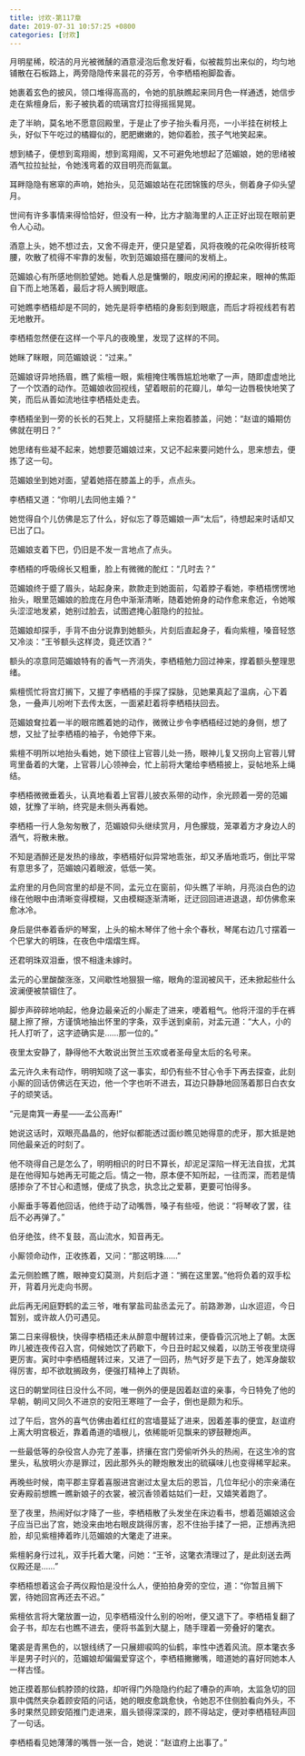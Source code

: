 ```yaml
---
title: 讨欢-第117章
date: 2019-07-31 10:57:25 +0800
categories: [讨欢]
---
```


月明星稀，皎洁的月光被微醺的酒意浸泡后愈发好看，似被裁剪出来似的，均匀地铺散在石板路上，两旁隐隐传来昙花的芬芳，令李栖梧袍脚盈香。

她裹着玄色的披风，领口堆得高高的，令她的肌肤瞧起来同月色一样通透，她信步走在紫檀身后，影子被执着的琉璃宫灯拉得摇摇晃晃。

走了半晌，莫名地不愿意回殿里，于是止了步子抬头看月亮，一小半挂在树枝上头，好似下午吃过的橘瓣似的，肥肥嫩嫩的，她仰着脸，孩子气地笑起来。

想到橘子，便想到鸾翔阁，想到鸾翔阁，又不可避免地想起了范媚娘，她的思绪被酒气拉拉扯扯，令她浅弯着的双目明亮而氤氲。

耳畔隐隐有窸窣的声响，她抬头，见范媚娘站在花团锦簇的尽头，侧着身子仰头望月。

世间有许多事情来得恰恰好，但没有一种，比方才脑海里的人正正好出现在眼前更令人心动。

酒意上头，她不想过去，又舍不得走开，便只是望着，风将夜晚的花朵吹得折枝弯腰，吹散了梳得不牢靠的发髻，吹到范媚娘搭在腰间的发梢上。

范媚娘心有所感地侧脸望她。她看人总是慵懒的，眼皮闲闲的撩起来，眼神的焦距自下而上地荡着，最后才将人搁到眼底。

可她瞧李栖梧却是不同的，她先是将李栖梧的身影刻到眼底，而后才将视线若有若无地散开。

李栖梧忽然便在这样一个平凡的夜晚里，发现了这样的不同。

她眯了眯眼，同范媚娘说：“过来。”

范媚娘讶异地扬眉，瞧了紫檀一眼，紫檀掩住嘴唇尴尬地嗽了一声，随即虚虚地比了一个饮酒的动作。范媚娘收回视线，望着眼前的花瓣儿，单勾一边唇极快地笑了笑，而后从善如流地往李栖梧处走去。

李栖梧坐到一旁的长长的石凳上，又将腿搭上来抱着膝盖，问她：“赵谊的婚期仿佛就在明日？”

她思绪有些凝不起来，她想要范媚娘过来，又记不起来要问她什么，思来想去，便拣了这一句。

范媚娘坐到她对面，望着她搭在膝盖上的手，点点头。

李栖梧又道：“你明儿去同他主婚？”

她觉得自个儿仿佛是忘了什么，好似忘了尊范媚娘一声“太后”，待想起来时话却又已出了口。

范媚娘支着下巴，仍旧是不发一言地点了点头。

李栖梧的呼吸绵长又粗重，脸上有微微的酡红：“几时去？”

范媚娘终于蹙了眉头，站起身来，款款走到她面前，勾着脖子看她，李栖梧愣愣地抬头，眼里范媚娘的脸庞在月色中渐渐清晰，随着她俯身的动作愈来愈近，令她喉头涩涩地发紧，她别过脸去，试图遮掩心脏隐约的拉扯。

范媚娘却探手，手背不由分说靠到她额头，片刻后直起身子，看向紫檀，嗓音轻悠又冷淡：“王爷额头这样烫，竟还饮酒？”

额头的凉意同范媚娘特有的香气一齐消失，李栖梧勉力回过神来，撑着额头整理思绪。

紫檀慌忙将宫灯搁下，又握了李栖梧的手探了探脉，见她果真起了温病，心下着急，一叠声儿吩咐下去传太医，一面紧赶着将李栖梧扶回去。

范媚娘耷拉着一半的眼帘瞧着她的动作，微微让步令李栖梧经过她的身侧，想了想，又扯了扯李栖梧的袖子，令她停下来。

紫檀不明所以地抬头看她，她下颌往上官蓉儿处一扬，眼神儿复又拐向上官蓉儿臂弯里备着的大氅，上官蓉儿心领神会，忙上前将大氅给李栖梧披上，妥帖地系上绳结。

李栖梧微微垂着头，认真地看着上官蓉儿披衣系带的动作，余光顾着一旁的范媚娘，犹豫了半晌，终究是未侧头再看她。

李栖梧一行人急匆匆散了，范媚娘仰头继续赏月，月色朦胧，笼罩着方才身边人的酒气，将散未散。

不知是酒醉还是发热的缘故，李栖梧好似异常地乖张，却又矛盾地乖巧，倒比平常有意思多了，范媚娘闪着眼波，低低一笑。

孟府里的月色同宫里的却是不同，孟元立在窗前，仰头瞧了半晌，月亮淡白色的边缘在他眼中由清晰变得模糊，又由模糊逐渐清晰，迂迂回回进进退退，却仿佛愈来愈冰冷。

身后是供奉着香炉的琴案，上头的榆木琴伴了他十余个春秋，琴尾右边几寸摆着一个巴掌大的明珠，在夜色中熠熠生辉。

还君明珠双泪垂，恨不相逢未嫁时。

孟元的心里酸酸涨涨，又间歇性地狠狠一缩，眼角的湿润被风干，还未掀起些什么波澜便被禁锢住了。

脚步声碎碎地响起，他身边最亲近的小厮走了进来，哽着粗气。他将汗湿的手在裤腿上擦了擦，方谨慎地抽出怀里的字条，双手送到桌前，对孟元道：“大人，小的托人打听了，这字迹确实是……那一位的。”

夜里太安静了，静得他不大敢说出贺兰玉欢或者圣母皇太后的名号来。

孟元许久未有动作，明明知晓了这一事实，却仍有些不甘心令手下再去探查，此刻小厮的回话仿佛远在天边，他一个字也听不进去，耳边只静静地回荡着那日白衣女子的顽笑话。

“元是南箕一寿星——孟公高寿!”

她说这话时，双眼亮晶晶的，他好似都能透过面纱瞧见她得意的虎牙，那大抵是她同他最亲近的时刻了。

他不晓得自己是怎么了，明明相识的时日不算长，却泥足深陷一样无法自拔，尤其是在他得知与她再无可能之后。情之一物，原本便不知所起，一往而深，而若是情感掺杂了不甘心和遗憾，便成了执念，执念比之爱慕，更要可怕得多。

小厮垂手等着他回话，他终于动了动嘴唇，嗓子有些哑，他说：“将琴收了罢，往后不必再弹了。”

伯牙绝弦，终不复鼓，高山流水，知音再无。

小厮领命动作，正收拣着，又问：“那这明珠……”

孟元侧脸瞧了瞧，眼神变幻莫测，片刻后才道：“搁在这里罢。”他将负着的双手松开，背着月光走向书房。

此后再无闲庭野鹤的孟三爷，唯有掌盐司盐丞孟元了。前路渺渺，山水迢迢，今日暂别，或许故人仍可遇见。

第二日来得极快，快得李栖梧还未从醉意中醒转过来，便昏昏沉沉地上了朝。太医昨儿被连夜传召入宫，伺候她饮了药歇下，今日丑时起又候着，以防王爷夜里烧得更厉害。寅时中李栖梧醒转过来，又进了一回药，热气好歹是下去了，她浑身酸软得厉害，却不欲耽搁政务，便强打精神上了舆轿。

这日的朝堂同往日没什么不同，唯一例外的便是因着赵谊的亲事，今日特免了他的早朝，朝间又同久不进京的安阳王寒暄了一会子，倒也是颇为和乐。

过了午后，宫外的喜气仿佛由着红红的宫墙蔓延了进来，因着差事的便宜，赵谊府上离大明宫极近，靠着甬道的墙根儿，依稀能听见飘来的锣鼓鞭炮声。

一些最低等的杂役宫人办完了差事，挤攘在宫门旁偷听外头的热闹，在这生冷的宫里头，私放明火亦是罪过，因此那外头的鞭炮散发出的硫磺味儿也变得稀罕起来。

再晚些时候，南平郡主穿着喜服进宫谢过太皇太后的恩旨，几位年纪小的宗亲涌在安寿殿前想瞧一瞧新娘子的衣裳，被沉香领着姑姑们一赶，又嬉笑着跑了。

至了夜里，热闹好似才降了一些，李栖梧散了头发坐在床边看书，想着范媚娘这会子应当已出了宫，她没来由地右眼皮跳得厉害，忍不住抬手揉了一把，正想再洗把脸，却见紫檀捧着昨儿范媚娘的大氅走了进来。

紫檀躬身行过礼，双手托着大氅，问她：“王爷，这氅衣清理过了，是此刻送去两仪殿还是……”

李栖梧想着这会子两仪殿怕是没什么人，便拍拍身旁的空位，道：“你暂且搁下罢，待她回宫再还去不迟。”

紫檀依言将大氅放置一边，见李栖梧没什么别的吩咐，便又退下了。李栖梧复翻了会子书，却左右也瞧不进去，便将书盖到大腿上，随手理着一旁叠好的氅衣。

氅裘是青黑色的，以银线绣了一只展翅唳鸣的仙鹤，率性中透着风流。原本氅衣多半是男子时兴的，范媚娘却偏偏爱穿这个，李栖梧撇撇嘴，暗道她的喜好同她本人一样古怪。

她正摸着那仙鹤脖颈的纹路，却听得门外隐隐约约起了嘈杂的声响，太监急切的回禀中偶然夹杂着顾安陌的问话，她的眼皮愈跳愈快，令她忍不住侧脸看向外头，不多时果然见顾安陌推门走进来，眉头锁得深深的，顾不得站定，便对李栖梧轻声回了一句话。

李栖梧看见她薄薄的嘴唇一张一合，她说：“赵谊府上出事了。”

